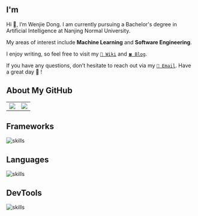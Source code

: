 <!------------ 个人介绍 ------------>
## I'm
Hi 👋, I’m Wenjie Dong. I am currently pursuing a Bachelor's degree in Artificial Intelligence at Nanjing Normal University.

My areas of interest include <b>Machine Learning</b> and <b>Software Engineering</b>. 

I enjoy writing, so feel free to visit my [`📄 Wiki`](https://wiki.dwj601.cn/ "wiki") and [`🍀 Blog`](https://blog.dwj601.cn/ "blog").

If you have any questions, don’t hesitate to reach out via my [`📧 Email`](mailto:explorer-dong@foxmail.com). Have a great day 🤗 !


<!------------ 所有仓库概览 ------------>
## About My GitHub
<table>
  <tr>
    <!-- 贡献状态 -->
    <td><center><img src="https://github-readme-stats.vercel.app/api?username=Explorer-Dong&show_icons=true&theme=solarized-light&hide_border=true"></center></td>
    <!-- 语言占比 -->
    <td><center><img src="https://github-readme-stats.vercel.app/api/top-langs/?username=Explorer-Dong&show_icons=true&theme=solarized-light&hide_border=true&hide=css,html,cmake,ejs,stylus,jupyter,batchfile,roff&exclude_repo=wiki,blog"></center></td>
  </tr>
</table>


<!-- 框架 -->
## Frameworks
![skills](https://skillicons.dev/icons?i=qt,flask,pytorch)


<!-- 语言 -->
## Languages
![skills](https://skillicons.dev/icons?i=c,cpp,python,matlab)


<!-- 工具 -->
## DevTools
![skills](https://skillicons.dev/icons?i=git,md,latex)
